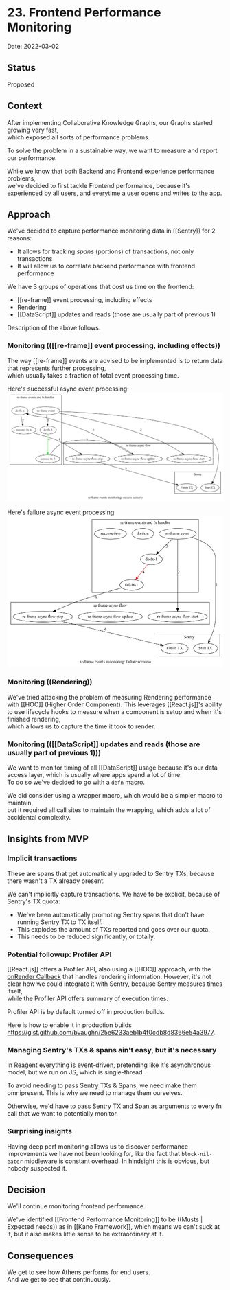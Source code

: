 # 23. Frontend Performance Monitoring

Date: 2022-03-02

## Status

Proposed

## Context

After implementing Collaborative Knowledge Graphs, our Graphs started growing very fast,  
which exposed all sorts of performance problems.

To solve the problem in a sustainable way, we want to measure and report our performance.

While we know that both Backend and Frontend experience performance problems,  
we've decided to first tackle Frontend performance, because it's experienced by all
users, and everytime a user opens and writes to the app.


## Approach

We've decided to capture performance monitoring data in [[Sentry]] for 2 reasons:  
- It allows for tracking *spans* (portions) of transactions, not only transactions
- It will allow us to correlate backend performance with frontend performance

We have 3 groups of operations that cost us time on the frontend:
- [[re-frame]] event processing, including effects
- Rendering
- [[DataScript]] updates and reads (those are usually part of previous 1)

Description of the above follows.

### Monitoring (([[re-frame]] event processing, including effects))

The way [[re-frame]] events are advised to be implemented is to return data that represents further processing,  
which usually takes a fraction of total event processing time.

Here's successful async event processing: 
![](0023-frontend-perf-mon-events-success.png)

Here's failure async event processing:
![](0023-frontend-perf-mon-events-failure.png)


### Monitoring ((Rendering))

We've tried attacking the problem of measuring Rendering performance with [[HOC]] (Higher Order Component). 
This leverages [[React.js]]'s ability to use lifecycle hooks to measure when a component is setup and when it's finished rendering,  
which allows us to capture the time it took to render.


### Monitoring (([[DataScript]] updates and reads (those are usually part of previous 1)))

We want to monitor timing of all [[DataScript]] usage because it's our data access layer, which is usually where apps spend a lot of time.  
To do so we've decided to go with a `defn` [macro](https://blog.klipse.tech/clojure/2019/03/08/spec-custom-defn.html#args-of-defn-macro).

We did consider using a wrapper macro, which would be a simpler macro to maintain,  
but it required all call sites to maintain the wrapping, which adds a lot of accidental complexity.


## Insights from MVP

### Implicit transactions

These are spans that get automatically upgraded to Sentry TXs, because there wasn't a TX already present.

We can't implicitly capture transactions. We have to be explicit, because of Sentry's TX quota:
- We've been automatically promoting Sentry spans that don't have running Sentry TX to TX itself.
- This explodes the amount of TXs reported and goes over our quota.
- This needs to be reduced significantly, or totally.


### Potential followup: Profiler API

[[React.js]] offers a Profiler API, also using a [[HOC]] approach, with the [onRender Callback](https://reactjs.org/docs/profiler.html#onrender-callback) that handles rendering information.
However, it's not clear how we could integrate it with Sentry, because Sentry measures times itself,  
while the Profiler API offers summary of execution times.

Profiler API is by default turned off in production builds.

Here is how to enable it in production builds https://gist.github.com/bvaughn/25e6233aeb1b4f0cdb8d8366e54a3977.


### Managing Sentry's TXs & spans ain't easy, but it's necessary

In Reagent everything is event-driven, pretending like it's asynchronous model,
but we run on JS, which is single-thread.

To avoid needing to pass Sentry TXs & Spans, we need make them omnipresent.
This is why we need to manage them ourselves.

Otherwise, we'd have to pass Sentry TX and Span as arguments to every fn call that we want to potentially monitor.


### Surprising insights

Having deep perf monitoring allows us to discover performance improvements we have not been looking for,
like the fact that `block-nil-eater` middleware is constant overhead.
In hindsight this is obvious, but nobody suspected it.


## Decision

We'll continue monitoring frontend performance.

We've identified [[Frontend Performance Monitoring]] to be ((Musts | Expected needs)) as in [[Kano Framework]],
which means we can't suck at it, but it also makes little sense to be extraordinary at it.

## Consequences

We get to see how Athens performs for end users.  
And we get to see that continuously.
